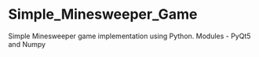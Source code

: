 # Simple_Minesweeper_Game
Simple Minesweeper game implementation using Python. Modules - PyQt5 and Numpy 
